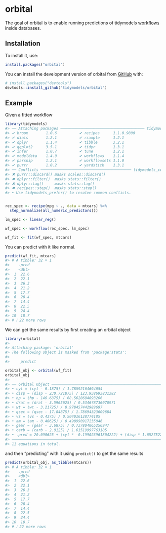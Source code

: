
<!-- README.md is generated from README.Rmd. Please edit that file -->

# orbital

<!-- badges: start -->
<!-- badges: end -->

The goal of orbital is to enable running predictions of tidymodels
[workflows](https://workflows.tidymodels.org/) inside databases.

## Installation

To install it, use:

``` r
install.packages("orbital")
```

You can install the development version of orbital from
[GitHub](https://github.com/) with:

``` r
# install.packages("devtools")
devtools::install_github("tidymodels/orbital")
```

## Example

Given a fitted workflow

``` r
library(tidymodels)
#> ── Attaching packages ────────────────────────────────────── tidymodels 1.2.0 ──
#> ✔ broom        1.0.6          ✔ recipes      1.1.0.9000
#> ✔ dials        1.2.1          ✔ rsample      1.2.1     
#> ✔ dplyr        1.1.4          ✔ tibble       3.2.1     
#> ✔ ggplot2      3.5.1          ✔ tidyr        1.3.1     
#> ✔ infer        1.0.7          ✔ tune         1.2.1     
#> ✔ modeldata    1.4.0          ✔ workflows    1.1.4     
#> ✔ parsnip      1.2.1          ✔ workflowsets 1.1.0     
#> ✔ purrr        1.0.2          ✔ yardstick    1.3.1
#> ── Conflicts ───────────────────────────────────────── tidymodels_conflicts() ──
#> ✖ purrr::discard() masks scales::discard()
#> ✖ dplyr::filter()  masks stats::filter()
#> ✖ dplyr::lag()     masks stats::lag()
#> ✖ recipes::step()  masks stats::step()
#> • Use tidymodels_prefer() to resolve common conflicts.
```

``` r

rec_spec <- recipe(mpg ~ ., data = mtcars) %>%
  step_normalize(all_numeric_predictors())

lm_spec <- linear_reg()

wf_spec <- workflow(rec_spec, lm_spec)

wf_fit <- fit(wf_spec, mtcars)
```

You can predict with it like normal.

``` r
predict(wf_fit, mtcars)
#> # A tibble: 32 × 1
#>    .pred
#>    <dbl>
#>  1  22.6
#>  2  22.1
#>  3  26.3
#>  4  21.2
#>  5  17.7
#>  6  20.4
#>  7  14.4
#>  8  22.5
#>  9  24.4
#> 10  18.7
#> # ℹ 22 more rows
```

We can get the same results by first creating an orbital object

``` r
library(orbital)
#> 
#> Attaching package: 'orbital'
#> The following object is masked from 'package:stats':
#> 
#>     predict
```

``` r
orbital_obj <- orbital(wf_fit)
orbital_obj
#> 
#> ── orbital Object ──────────────────────────────────────────────────────────────
#> • cyl = (cyl - 6.1875) / 1.78592164694654
#> • disp = (disp - 230.721875) / 123.938693831382
#> • hp = (hp - 146.6875) / 68.5628684893206
#> • drat = (drat - 3.5965625) / 0.534678736070971
#> • wt = (wt - 3.21725) / 0.978457442989697
#> • qsec = (qsec - 17.84875) / 1.78694323609684
#> • vs = (vs - 0.4375) / 0.504016128774185
#> • am = (am - 0.40625) / 0.498990917235846
#> • gear = (gear - 3.6875) / 0.737804065256947
#> • carb = (carb - 2.8125) / 1.61519997763185
#> • .pred = 20.090625 + (cyl * -0.199023961804222) + (disp * 1.652752216787 ...
#> ────────────────────────────────────────────────────────────────────────────────
#> 11 equations in total.
```

and then “predicting” with it using `predict()` to get the same results

``` r
predict(orbital_obj, as_tibble(mtcars))
#> # A tibble: 32 × 1
#>    .pred
#>    <dbl>
#>  1  22.6
#>  2  22.1
#>  3  26.3
#>  4  21.2
#>  5  17.7
#>  6  20.4
#>  7  14.4
#>  8  22.5
#>  9  24.4
#> 10  18.7
#> # ℹ 22 more rows
```
